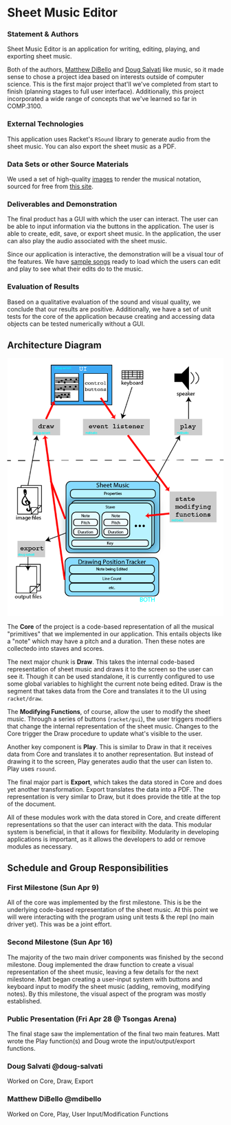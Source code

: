 # Sheet Music Editor

### Statement & Authors
Sheet Music Editor is an application for writing, editing, playing, and exporting sheet music.

Both of the authors, [Matthew DiBello](https://github.com/mdibello) and [Doug Salvati](https://github.com/doug-salvati) like music, so it made sense to chose a project idea based on interests outside of computer science. This is the first major project that'll we've completed from start to finish (planning stages to full user interface). Additionally, this project incorporated a wide range of concepts that we've learned so far in COMP.3100.

### External Technologies
This application uses Racket's `RSound` library to generate audio from the sheet music. You can also export the sheet music as a PDF.

### Data Sets or other Source Materials
We used a set of high-quality [images](/img/large) to render the musical notation, sourced for free from [this site](http://midnightmusic.com.au/2013/06/the-big-free-music-notation-image-library/).

### Deliverables and Demonstration
The final product has a GUI with which the user can interact. The user can be able to input information via the buttons in the application. The user is able to create, edit, save, or export sheet music. In the application, the user can also play the audio associated with the sheet music.

Since our application is interactive, the demonstration will be a visual tour of the features. We have [sample songs](/demo) ready to load which the users can edit and play to see what their edits do to the music.

### Evaluation of Results
Based on a qualitative evaluation of the sound and visual quality, we conclude that our results are positive. Additionally, we have a set of unit tests for the core of the application because creating and accessing data objects can be tested numerically without a GUI.

## Architecture Diagram
![architecture](/img/architecture.png)

The **Core** of the project is a code-based representation of all the musical "primitives" that we implemented in our application. This entails objects like a "note" which may have a pitch and a duration. Then these notes are collectedo into staves and scores.

The next major chunk is **Draw**. This takes the internal code-based representation of sheet music and draws it to the screen so the user can see it. Though it can be used standalone, it is currently configured to use some global variables to highlight the current note being edited. Draw is the segment that takes data from the Core and translates it to the UI using `racket/draw`.

The **Modifying Functions**, of course, allow the user to modify the sheet music. Through a series of buttons (`racket/gui`), the user triggers modifiers that change the internal representation of the sheet music. Changes to the Core trigger the Draw procedure to update what's visible to the user.

Another key component is **Play**. This is similar to Draw in that it receives data from Core and translates it to another representation. But instead of drawing it to the screen, Play generates audio that the user can listen to. Play uses `rsound`.

The final major part is **Export**, which takes the data stored in Core and does yet another transformation. Export translates the data into a PDF.  The representation is very similar to Draw, but it does provide the title at the top of the document.

All of these modules work with the data stored in Core, and create different representations so that the user can interact with the data. This modular system is beneficial, in that it allows for flexibility. Modularity in developing applications is important, as it allows the developers to add or remove modules as necessary.

## Schedule and Group Responsibilities

### First Milestone (Sun Apr 9)
All of the core was implemented by the first milestone. This is be the underlying code-based representation of the sheet music. At this point we will were interacting with the program using unit tests & the repl (no main driver yet). This was be a joint effort.

### Second Milestone (Sun Apr 16)
The majority of the two main driver components was finished by the second milestone. Doug implemented the draw function to create a visual representation of the sheet music, leaving a few details for the next milestone. Matt began creating a user-input system with buttons and keyboard input to modify the sheet music (adding, removing, modifying notes). By this milestone, the visual aspect of the program was mostly established.

### Public Presentation (Fri Apr 28 @ Tsongas Arena)
The final stage saw the implementation of the final two main features. Matt wrote the Play function(s) and Doug wrote the input/output/export functions.

### Doug Salvati @doug-salvati
Worked on Core, Draw, Export

### Matthew DiBello @mdibello
Worked on Core, Play, User Input/Modification Functions
